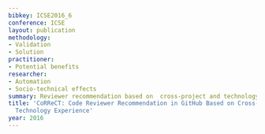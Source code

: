 ```yaml
---
bibkey: ICSE2016_6
conference: ICSE
layout: publication
methodology:
- Validation
- Solution
practitioner:
- Potential benefits
researcher:
- Automation
- Socio-technical effects
summary: Reviewer recommendation based on  cross-project and technology experience
title: 'CoRReCT: Code Reviewer Recommendation in GitHub Based on Cross-project and
  Technology Experience'
year: 2016
---
```

